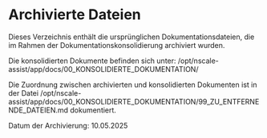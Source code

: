 # Archivierte Dateien

Dieses Verzeichnis enthält die ursprünglichen Dokumentationsdateien, die im Rahmen der Dokumentationskonsolidierung archiviert wurden.

Die konsolidierten Dokumente befinden sich unter: /opt/nscale-assist/app/docs/00_KONSOLIDIERTE_DOKUMENTATION/

Die Zuordnung zwischen archivierten und konsolidierten Dokumenten ist in der Datei /opt/nscale-assist/app/docs/00_KONSOLIDIERTE_DOKUMENTATION/99_ZU_ENTFERNENDE_DATEIEN.md dokumentiert.

Datum der Archivierung: 10.05.2025
